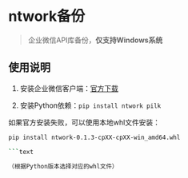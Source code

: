 # ntwork备份

> 企业微信API库备份，**仅支持Windows系统**

## 使用说明

1. 安装企业微信客户端：[官方下载](https://dldir1.qq.com/wework/work_weixin/WeCom_4.0.8.6027.exe)

2. 安装Python依赖：`pip install ntwork pilk`

如果官方安装失败，可以使用本地whl文件安装：

```bash
pip install ntwork-0.1.3-cpXX-cpXX-win_amd64.whl

```text

（根据Python版本选择对应的whl文件）
